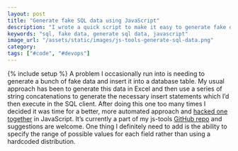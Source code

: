 ```yaml
---
layout: post
title: "Generate fake SQL data using JavaScript"
description: "I wrote a quick script to make it easy to generate fake data for SQL-like databases."
keywords: "sql, fake data, generate sql data, javascript"
image_url: "/assets/static/images/js-tools-generate-sql-data.png"
category:
tags: ["#code", "#devops"]
---
```

{% include setup %}
A problem I occasionally run into is needing to generate a bunch of fake data and insert it into a database table. My usual approach has been to generate this data in Excel and then use a series of string concatenations to generate the necessary insert statements which I’d then execute in the SQL client. After doing this one too many times I decided it was time for a better, more automated approach and <a href="https://dangoldin.github.io/js-tools/#tab-sql-data">hacked one together</a> in JavaScript. It’s currently a part of my js-tools <a href="https://github.com/dangoldin/js-tools" target="_blank">GitHub repo</a> and suggestions are welcome. One thing I definitely need to add is the ability to specify the range of possible values for each field rather than using a hardcoded distribution.

<a href="https://dangoldin.github.io/js-tools/#tab-sql-data">
  <amp-img src="{{ IMG_PATH }}js-tools-generate-sql-data.png" alt="JS Tool to generate SQL insert statements"  width="1144" height="368" layout="responsive"></amp-img>
</a>

